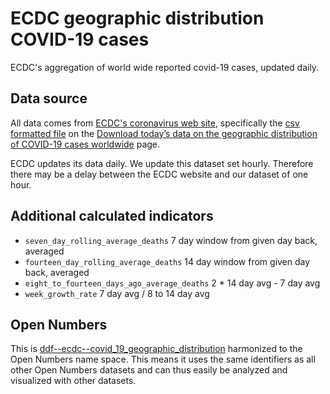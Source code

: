 # ECDC geographic distribution COVID-19 cases

ECDC's aggregation of world wide reported covid-19 cases, updated daily.

## Data source

All data comes from [ECDC's coronavirus web site](https://www.ecdc.europa.eu/en/coronavirus), specifically the [csv formatted file](https://opendata.ecdc.europa.eu/covid19/casedistribution/csv) on the [Download today’s data on the geographic distribution of COVID-19 cases worldwide](https://www.ecdc.europa.eu/en/publications-data/download-todays-data-geographic-distribution-covid-19-cases-worldwide) page.

ECDC updates its data daily. We update this dataset set hourly. Therefore there may be a delay between the ECDC website and our dataset of one hour.

## Additional calculated indicators
 - `seven_day_rolling_average_deaths` 7 day window from given day back, averaged
 - `fourteen_day_rolling_average_deaths` 14 day window from given day back, averaged
 - `eight_to_fourteen_days_ago_average_deaths` 2 * 14 day avg - 7 day avg
 - `week_growth_rate` 7 day avg / 8 to 14 day avg

## Open Numbers
This is [ddf--ecdc--covid_19_geographic_distribution](https://github.com/open-numbers/ddf--ecdc--covid_19_geographic_distribution) harmonized to the Open Numbers name space. This means it uses the same identifiers as all other Open Numbers datasets and can thus easily be analyzed and visualized with other datasets.
